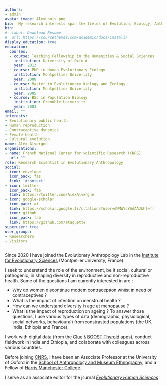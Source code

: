 ```yaml
---
authors:
- admin
avatar_image: AlexLouis.png
bio:  My research interests span the fields of Evolution, Ecology, Anthropology, Public Health and Medicine. 
btn:
#- label: Download Resume
#  url: https://sourcethemes.com/academic/docs/install/
display_education: true
education:
  courses:
  - course: Teaching Fellowship in the Humanities & Social Sciences
    institution: University of Oxford
    year: 2013
  - course: PhD in Human Evolutionary Ecology
    institution: Montpellier University
    year: 2008
  - course: Master in Evolutionary Biology and Ecology
    institution: Montpellier University
    year: 2005
  - course: BSc in Population Biology
    institution: Grenoble University
    year: 2003
email: ""
interests:
- Evolutionary public health
- Human reproduction
- Contraceptive dynamics
- Female health
- Cultural evolution
name: Alex Alvergne
organizations:
- name: French National Center for Scientific Research (CNRS)
  url: ""
role: Research Scientist in Evolutionary Anthropology
social:
- icon: envelope
  icon_pack: fas
  link: '#contact'
- icon: twitter
  icon_pack: fab
  link: https://twitter.com/AlexAlvergne
- icon: google-scholar
  icon_pack: ai
  link: https://scholar.google.fr/citations?user=dWMWYcYAAAAJ&hl=fr
- icon: github
  icon_pack: fab
  link: https://github.com/ataquette
superuser: true
user_groups:
- Researchers
- Visitors
---
```


Since 2020 I have joined the Evolutionary Anthropology Lab in the [Institute for Evolutionary Sciences](http://www.isem.univ-montp2.fr/en/) (Montpellier University, France).

I seek to understand the role of the environment, be it social, cultural or pathogenic, in shaping diversity in reproductive and non-reproductive health. Some of the questions I am currently interested in are :

- Why do women discontinue modern contraception whilst in need of contraceptives ?
- What is the impact of infection on menstrual health ?
- How can we understand diversity in age at menopause ?
- What is the impact of reproduction on ageing ?
To answer those questions, I use various types of data (demographic, physiological, social networks, behavioural) from constrasted populations (the UK, India, Ethiopia and France).

I work with digital data (from the [Clue](https://helloclue.com/) & [BOOST Thyroid](https://www.boostthyroid.com/) apps), conduct fieldwork in India and Ethiopia, and collaborate with colleagues across various countries. 

Before joining [CNRS](http://www.cnrs.fr/en), I have been an Associate Professor at the University of Oxford in the [School of Anthropology and Museum Ethnography](https://www.anthro.ox.ac.uk/), and a Fellow of [Harris Manchester College](http://www.hmc.ox.ac.uk/). 

I serve as an associate editor for the journal [*Evolutionary Human Sciences*](https://www.cambridge.org/core/journals/evolutionary-human-sciences)


